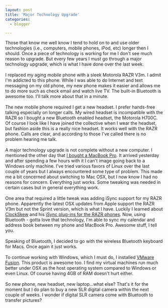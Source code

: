 ```yaml
---
layout: post
title: 'Major Technology Upgrade'
categories:
  - blogger

---
```


Those that know me well know I tend to hold on to and use older technologies (i.e., computers, mobile phones, iPod, etc) longer then I should.  Once a piece of technology is working for me I don't see much reason to upgrade.  But every few years I must go through a major technology upgrade, which is what I have done over the last week.<br /><br />I replaced my aging mobile phone with a sleek Motorola RAZR V3m.  I admit I'm addicted to this phone.  While I was able to do Internet and text messaging on my old phone, my new phone makes it easier and allows me to do more such as check email and watch live TV.  The built-in Bluetooth is awesome too.  I'll talk more about that in a minute.<br /><br />The new mobile phone required I get a new headset.  I prefer hands-free talking especially on longer calls.  My wired headset is incompatible with the RAZR so I bought a new Bluetooth enabled headset, the Motorola H700C.  Of course I look like I have joined the collective when I wear the headset, but fashion aside this is a really nice headset.  It works well with the RAZR phone.  Calls are clear, and according to those I've called there is no problem hearing me talk.<br /><br />A major technology upgrade is not complete without a new computer.  I mentioned the other day that <a href="http://www.thecave.com/archive/2007/07/23/excited_about_expected_new_arrival.aspx">I bought a MacBook Pro</a>.  It arrived yesterday and after spending a few hours with it I can't image going back to a Windows only machine.  I've tried various favors of Linux over the last couple of years but I always encountered some type of problem.  This made me a bit concerned about switching to Mac OSX, but I now know I had no reasons for concern.  Everything just works.  Some tweaking was needed in certain cases but in general everything work.<br /><br />One area that required a little tweak was adding iSync support for my RAZR phone.  Apparently the latest OSX updates from Apple support the RAZR V3m but not the Sprint version, which is what I have.  Luckily I learned about <a href="http://www.clockskew.com/blog/">ClockSkew</a> and his <a href="http://www.clockskew.com/forum/">iSync plug-ins for the RAZR phones</a>.  Now, using Bluetooth - gotta love that technology, I'm able to sync my calendar and address book between my phone and MacBook Pro.  Awesome stuff, I tell you.<br /><br />Speaking of Bluetooth, I decided to go with the wireless Bluetooth keyboard for Macs.  Once again it just works.<br /><br />To continue working with Windows, which I must do, I installed <a href="http://www.vmware.com/mac">VMware Fusion</a>.  This product is awesome too.  I find my virtual machines run much better under OSX as the host operating system compared to Windows or even Linux.  Of course having 4GB of RAM doesn't hurt either.<br /><br />So new phone, new headset, new laptop...what else?  That's it for the moment but I do plan to buy a new SLR digital camera within the next couple of weeks.  I wonder if digital SLR camera come with Bluetooth to transfer pictures?
